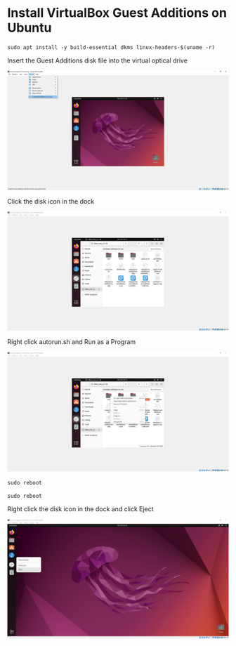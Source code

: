 # Install VirtualBox Guest Additions on Ubuntu

```shell
sudo apt install -y build-essential dkms linux-headers-$(uname -r)
```

Insert the Guest Additions disk file into the virtual optical drive

![Insert the Guest Additions disk file into the virtual optical drive](insert-the-guest-additions-disk-file-into-the-virtual-optical-drive.png)

Click the disk icon in the dock

![Click the disk icon in the dock](click-the-disk-icon-in-the-dock.png)

Right click autorun.sh and Run as a Program

![Right click autorun.sh and Run as a Program](right-click-autorun.sh-and-run-as-a-program.png)

```shell
sudo reboot
```

```shell
sudo reboot
```
Right click the disk icon in the dock and click Eject

![Right click the disk icon in the dock and click Eject](right-click-the-disk-icon-in-the-dock-and-click-eject.png)
